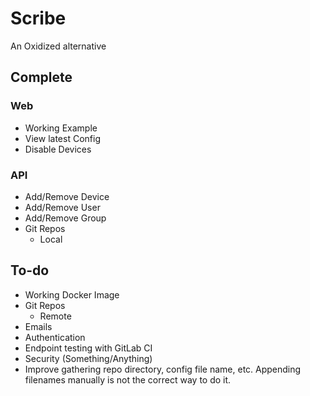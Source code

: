 # Scribe
An Oxidized alternative

## Complete
### Web  
 * Working Example
 * View latest Config
 * Disable Devices
### API  
 * Add/Remove Device
 * Add/Remove User
 * Add/Remove Group
* Git Repos
  * Local

## To-do
* Working Docker Image
* Git Repos
  * Remote
* Emails
* Authentication
* Endpoint testing with GitLab CI
* Security (Something/Anything)
* Improve gathering repo directory, config file name, etc. Appending filenames manually is not the correct way to do it.
